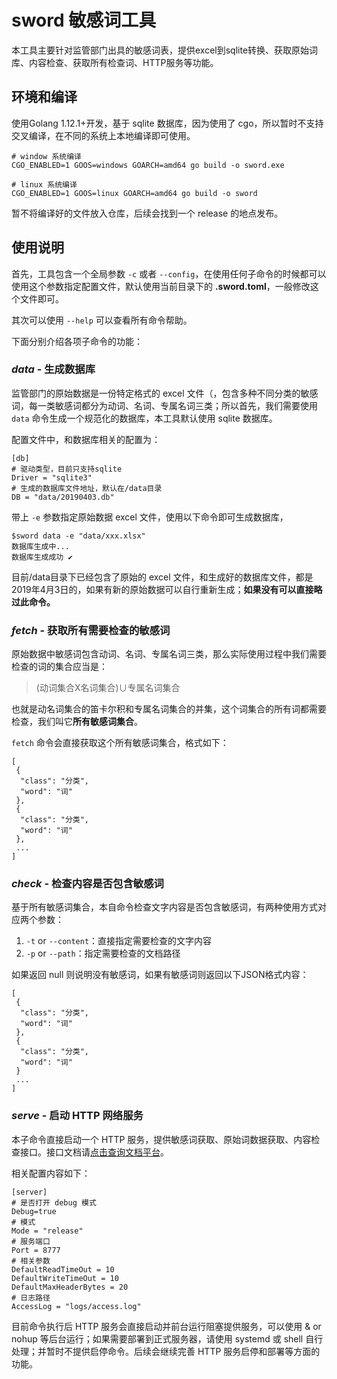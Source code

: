 # sword 敏感词工具
本工具主要针对监管部门出具的敏感词表，提供excel到sqlite转换、获取原始词库、内容检查、获取所有检查词、HTTP服务等功能。

## 环境和编译
使用Golang 1.12.1+开发，基于 sqlite 数据库，因为使用了 cgo，所以暂时不支持交叉编译，在不同的系统上本地编译即可使用。
```
# window 系统编译
CGO_ENABLED=1 GOOS=windows GOARCH=amd64 go build -o sword.exe

# linux 系统编译
CGO_ENABLED=1 GOOS=linux GOARCH=amd64 go build -o sword
```
暂不将编译好的文件放入仓库，后续会找到一个 release 的地点发布。

## 使用说明
首先，工具包含一个全局参数 `-c` 或者 `--config`，在使用任何子命令的时候都可以使用这个参数指定配置文件，默认使用当前目录下的 **.sword.toml**，一般修改这个文件即可。

其次可以使用 `--help` 可以查看所有命令帮助。

下面分别介绍各项子命令的功能：

### *data* - 生成数据库
监管部门的原始数据是一份特定格式的 excel 文件（，包含多种不同分类的敏感词，每一类敏感词都分为动词、名词、专属名词三类；所以首先，我们需要使用 `data` 命令生成一个规范化的数据库，本工具默认使用 sqlite 数据库。

配置文件中，和数据库相关的配置为：
```
[db]
# 驱动类型，目前只支持sqlite
Driver = "sqlite3" 
# 生成的数据库文件地址，默认在/data目录
DB = "data/20190403.db"
```

带上 `-e` 参数指定原始数据 excel 文件，使用以下命令即可生成数据库，
```
$sword data -e "data/xxx.xlsx"
数据库生成中...
数据库生成成功 ✔
```

目前/data目录下已经包含了原始的 excel 文件，和生成好的数据库文件，都是2019年4月3日的，如果有新的原始数据可以自行重新生成；**如果没有可以直接略过此命令。**

### *fetch* - 获取所有需要检查的敏感词
原始数据中敏感词包含动词、名词、专属名词三类，那么实际使用过程中我们需要检查的词的集合应当是：
> (动词集合X名词集合)∪专属名词集合

也就是动名词集合的笛卡尔积和专属名词集合的并集，这个词集合的所有词都需要检查，我们叫它**所有敏感词集合**。

`fetch` 命令会直接获取这个所有敏感词集合，格式如下：
```
[
 {
  "class": "分类",
  "word": "词"
 },
 {
  "class": "分类",
  "word": "词"
 },
 ...
]
```

### *check* - 检查内容是否包含敏感词
基于所有敏感词集合，本自命令检查文字内容是否包含敏感词，有两种使用方式对应两个参数：
1. `-t` or `--content`：直接指定需要检查的文字内容
2. `-p` or `--path`：指定需要检查的文档路径

如果返回 null 则说明没有敏感词，如果有敏感词则返回以下JSON格式内容：

```
[
 {
  "class": "分类",
  "word": "词"
 },
 {
  "class": "分类",
  "word": "词"
 }
 ...
]
```

### *serve* - 启动 HTTP 网络服务
本子命令直接启动一个 HTTP 服务，提供敏感词获取、原始词数据获取、内容检查接口。接口文档请[点击查询文档平台](http://yapi.20hn.cn/project/109/interface/api/cat_356)。

相关配置内容如下：
```
[server]
# 是否打开 debug 模式
Debug=true
# 模式
Mode = "release"
# 服务端口
Port = 8777
# 相关参数
DefaultReadTimeOut = 10
DefaultWriteTimeOut = 10
DefaultMaxHeaderBytes = 20
# 日志路径
AccessLog = "logs/access.log"
```

目前命令执行后 HTTP 服务会直接启动并前台运行阻塞提供服务，可以使用 & or nohup 等后台运行；如果需要部署到正式服务器，请使用 systemd 或 shell 自行处理；并暂时不提供启停命令。后续会继续完善 HTTP 服务启停和部署等方面的功能。
